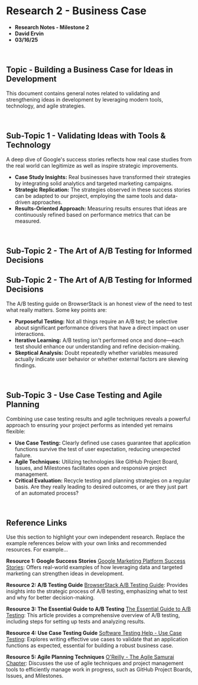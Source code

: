 # Research 2 - Business Case

- **Research Notes - Milestone 2**
- **David Ervin**
- **03/16/25**

<br>

## Topic - Building a Business Case for Ideas in Development

This document contains general notes related to validating and strengthening ideas in development by leveraging modern tools, technology, and agile strategies.

<br>

## Sub-Topic 1 - Validating Ideas with Tools & Technology

A deep dive of Google's success stories reflects how real case studies from the real world can legitimize as well as inspire strategic improvements.

- **Case Study Insights:** Real businesses have transformed their strategies by integrating solid analytics and targeted marketing campaigns.
- **Strategic Replication:** The strategies observed in these success stories can be adapted to our project, employing the same tools and data-driven approaches.
- **Results-Oriented Approach:** Measuring results ensures that ideas are continuously refined based on performance metrics that can be measured.

<br>

## Sub-Topic 2 - The Art of A/B Testing for Informed Decisions

## Sub-Topic 2 - The Art of A/B Testing for Informed Decisions

The A/B testing guide on BrowserStack is an honest view of the need to test what really matters. Some key points are:

- **Purposeful Testing:** Not all things require an A/B test; be selective about significant performance drivers that have a direct impact on user interactions.
- **Iterative Learning:** A/B testing isn't performed once and done—each test should enhance our understanding and refine decision-making.
- **Skeptical Analysis:** Doubt repeatedly whether variables measured actually indicate user behavior or whether external factors are skewing findings.

<br>

## Sub-Topic 3 - Use Case Testing and Agile Planning

Combining use case testing results and agile techniques reveals a powerful approach to ensuring your project performs as intended yet remains flexible:

- **Use Case Testing:** Clearly defined use cases guarantee that application functions survive the test of user expectation, reducing unexpected failure.
- **Agile Techniques:** Utilizing technologies like GitHub Project Board, Issues, and Milestones facilitates open and responsive project management.
- **Critical Evaluation:** Recycle testing and planning strategies on a regular basis. Are they really leading to desired outcomes, or are they just part of an automated process?

<br>

## Reference Links

Use this section to highlight your own independent research. Replace the example references below with your own links and recommended resources. For example...

**Resource 1: Google Success Stories**
[Google Marketing Platform Success Stories](https://marketingplatform.google.com/about/resources/success-stories/): Offers real-world examples of how leveraging data and targeted marketing can strengthen ideas in development.

**Resource 2: A/B Testing Guide**
[BrowserStack A/B Testing Guide](https://www.browserstack.com/guide/a-b-testing): Provides insights into the strategic process of A/B testing, emphasizing what to test and why for better decision-making.

**Resource 3: The Essential Guide to A/B Testing**
[The Essential Guide to A/B Testing](https://medium.com/@alienoghli/the-essential-guide-to-a-b-testing-a84b853c16e0): This article provides a comprehensive overview of A/B testing, including steps for setting up tests and analyzing results.

**Resource 4: Use Case Testing Guide**
[Software Testing Help - Use Case Testing](https://www.softwaretestinghelp.com/use-case-testing/): Explores writing effective use cases to validate that an application functions as expected, essential for building a robust business case.

**Resource 5: Agile Planning Techniques**
[O'Reilly - The Agile Samurai Chapter](https://www.oreilly.com/library/view/the-agile-samurai/9781680500066/f_0056.html): Discusses the use of agile techniques and project management tools to efficiently manage work in progress, such as GitHub Project Boards, Issues, and Milestones.

<br>
